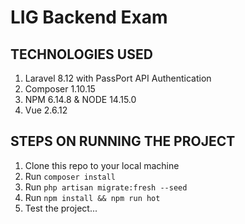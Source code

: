 # LIG Backend Exam

TECHNOLOGIES USED
----

1. Laravel 8.12 with PassPort API Authentication
2. Composer 1.10.15
3. NPM 6.14.8 & NODE 14.15.0
4. Vue 2.6.12

STEPS ON RUNNING THE PROJECT
----

1. Clone this repo to your local machine
2. Run `composer install`
3. Run `php artisan migrate:fresh --seed`
4. Run `npm install && npm run hot`
5. Test the project...             